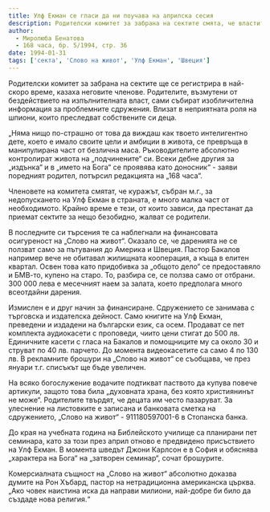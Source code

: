 ```yaml
---
title: Улф Екман се гласи да ни поучава на априлска сесия
description: Родителски комитет за забрана на сектите смята, че властите чакат „огън и кръв“, за да вземат сериозни мерки
author: 
  - Миролюба Бенатова
  - 168 часа, бр. 5/1994, стр. 36
date: 1994-01-31
tags: ['секта', 'Слово на живот', 'Улф Екман', 'Швеция']
---
```


Родителски комитет за забрана на сектите ще се регистрира в
най-скоро време, казаха неговите членове. Родителите, възмутени
от бездействието на изпълнителната власт, сами събират
изобличителна информация за проблемните сдружения. Влизат в
неприятната роля на шпиони, които преследват собствените си деца.

„Няма нищо по-страшно от това да виждаш как твоето интелигентно
дете, което е имало своите цели и амбиции в живота, се превръща
в манипулирана част от безлична маса. Ръководителите абсолютно
контролират живота на „подчинените“ си. Всеки дебне другия за
„издънка“ и в „името на Бога“ се проявява като доносник“ -
заяви поредният родител, потърсил редакцията на „168 часа“.

Членовете на комитета смятат, че куражът, събран м.г., за
недопускането на Улф Екман в страната, е много малка част от
необходимото. Крайно време е тези, от които зависи, да
престанат да приемат сектите за нещо безобидно, жалват се
родители.

В последните си търсения те  са наблегнали на финансовата
осигуреност на „Слово на живот“. Оказало се, че даренията не
се ползват само за пътувания до Америка и Швеция. Пастор Бакалов
например вече не обитавал жилищната кооперация, а къща в елитен
квартал. Освен това като придобивка за „общото дело“ се предоставяло
и БМВ-то, купено на старо. То, разбира се, се ползва само от отбрани.
300 000 лева е месечният наем за залата, което предполага много
всеотдайни дарения.

Измислен е и друг начин за финансиране. Сдружението се занимава с
търговска и издателска дейност. Само книгите на Улф Екман, преведени
и издадени на български език, са осем. Продават се пет комплекта
аудиокасети с проповеди, чиито цени стигат до 500 лв. Единичните
касети с гласа на Бакалов и помощниците му са около 30 и струват
по 40 лв. парчето. До момента видеокасетите са само 4 по 130 лв.
В рекламните брошури на „Слово на живот“ се съобщава, че през януари
т.г. списъкът ще бъде увеличен.

На всяко богослужение водачите подтикват паството да купува повече
артикули, защото това била „духовната храна, без която християнинът
не може“. Родителите твърдят, че децата им често пазаруват. За
улеснение на листовките е записана и банковата сметка на сдружението,
„Слово на живот“ - 911180597001-6 в Стопанска банка.

До края на учебната година на Библейското училище са планирани пет
семинара, като за този през април отново е предвидено присъствието на
Улф Екман. В момента шведът Джони Карлсон е в София и обяснява
„характера на Бога“ на „затворен семинар“, сочат брошурите.

Комерсиалната същност на „Слово на живот“ абсолютно доказва думите на
Рон Хъбард, пастор на нетрадиционна американска църква. „Ако човек
наистина иска да направи милиони, най-добре би било да създаде нова
религия.“